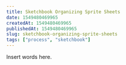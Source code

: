 ```yaml
---
title: Sketchbook Organizing Sprite Sheets
date: 1549480469965
createdAt: 1549480469965
publishedAt: 1549480469965
slug: sketchbook-organizing-sprite-sheets
tags: ["process", "sketchbook"]
---
```


Insert words here.
